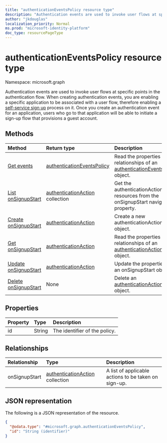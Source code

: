 ```yaml
---
title: "authenticationEventsPolicy resource type"
description: "Authentication events are used to invoke user flows at specific points in the authentication flow."
author: "jkdouglas"
localization_priority: Normal
ms.prod: "microsoft-identity-platform"
doc_type: resourcePageType
---
```


# authenticationEventsPolicy resource type

Namespace: microsoft.graph

Authentication events are used to invoke user flows at specific points in the authentication flow. When creating authentication events, you are enabling a specific application to be associated with a user flow, therefore enabling a [self-service sign up](https://docs.microsoft.com/azure/active-directory/external-identities/self-service-sign-up-overview) process on it. Once you create an authentication event for an application, users who go to that application will be able to initiate a sign-up flow that provisions a guest account.

## Methods

|Method|Return type|Description|
|:---|:---|:---|
|[Get events](../api/identitycontainer-get-authenticationeventspolicy.md)|[authenticationEventsPolicy](../resources/authenticationeventspolicy.md)|Read the properties and relationships of an [authenticationEventsPolicy](../resources/authenticationeventspolicy.md) object.|
|[List onSignupStart](../api/authenticationeventspolicy-list-onsignupstart.md)|[authenticationAction](../resources/authenticationaction.md) collection|Get the authenticationAction resources from the onSignupStart navigation property.|
|[Create onSignupStart](../api/authenticationeventspolicy-post-onsignupstart.md)|[authenticationAction](../resources/authenticationaction.md)|Create a new authenticationAction object.|
|[Get onSignupStart](../api/authenticationeventspolicy-get-authenticationaction.md)|[authenticationAction](../resources/authenticationaction.md)|Read the properties and relationships of an [authenticationAction](../resources/authenticationaction.md) object.|
|[Update onSignupStart](../api/authenticationeventspolicy-update-onsignupstart.md)|[authenticationAction](../resources/authenticationaction.md)|Update the properties of an onSignupStart object.|
|[Delete onSignupStart](../api/authenticationeventspolicy-delete-onsignupstart.md)|None|Delete an [authenticationAction](../resources/authenticationaction.md) object.|

## Properties

|Property|Type|Description|
|:---|:---|:---|
|id|String|The identifier of the policy.|

## Relationships

|Relationship|Type|Description|
|:---|:---|:---|
|onSignupStart|[authenticationAction](../resources/authenticationaction.md) collection|A list of applicable actions to be taken on sign-up.|

## JSON representation

The following is a JSON representation of the resource.
<!-- {
  "blockType": "resource",
  "keyProperty": "id",
  "@odata.type": "microsoft.graph.authenticationEventsPolicy",
  "baseType": "",
  "openType": false
}
-->

``` json
{
  "@odata.type": "#microsoft.graph.authenticationEventsPolicy",
  "id": "String (identifier)"
}
```
